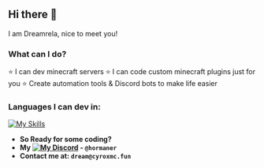 ## Hi there 👋
I am Dreamrela, nice to meet you!

### What can I do?
⭐ I can dev minecraft servers
⭐ I can code custom minecraft plugins just for you
⭐ Create automation tools & Discord bots to make life easier

### Languages I can dev in:
[![My Skills](https://skillicons.dev/icons?i=js,html,css,java,python,maven)](https://skillicons.dev)

- **So Ready for some coding?**
- **My [![My Discord](https://skillicons.dev/icons?i=discord)](https://skillicons.dev) - `@hormaner`**
- **Contact me at: `dream@cyroxmc.fun`**
